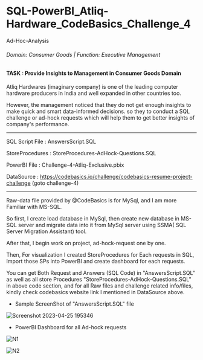 # SQL-PowerBI_Atliq-Hardware_CodeBasics_Challenge_4 


Ad-Hoc-Analysis

<h6>Domain: Consumer Goods | Function: Executive Management</h6>

<h4>TASK : Provide Insights to Management in Consumer Goods Domain</h4>

Atliq Hardwares (imaginary company) is one of the leading computer hardware producers in India and well expanded in other countries too.

However, the management noticed that they do not get enough insights to make quick and smart data-informed decisions. 
so they to conduct a SQL challenge or ad-hock requests which will help them to get better insights of company's performance.


------------------------------------------------------------------------------------------------------------------------------------------------------------


SQL Script File : AnswersScript.SQL

StoreProcedures : StoreProcedures-AdHock-Questions.SQL

PowerBI File : Challenge-4-Atliq-Exclusive.pbix

DataSource : https://codebasics.io/challenge/codebasics-resume-project-challenge  (goto challenge-4) 

------------------------------------------------------------------------------------------------------------------------------------------------------------

Raw-data file provided by @CodeBasics is for MySql, and I am more Familiar with MS-SQL.

So first, I create load database in MySql, then create new database in MS-SQL server and migrate data into it from MySql server using SSMA( SQL Server Migration Assistant) tool.

After that, I begin work on project, ad-hock-request one by one.

Then, For visualization I created StoreProcedures for Each requests in SQL, Import those SPs into PowerBI and create dashboard for each requests.

You can get Both Request and Answers (SQL Code) in "AnswersScript.SQL" as well as all store Procedures "StoreProcedures-AdHock-Questions.SQL" in above code section, 
and for all Raw files and challenge related info/files, kindly check codebasics website link I mentioned in DataSource above.

 - Sample ScreenShot of "AnswersScript.SQL" file

![Screenshot 2023-04-25 195346](https://user-images.githubusercontent.com/19344819/234307938-7a37c8d0-7502-4bd8-9fc8-f88711f41f5a.png)



 - PowerBI Dashboard for all Ad-hock requests 


![N1](https://user-images.githubusercontent.com/19344819/235077877-4973e93d-6f48-48bb-8023-ce21c71d300e.PNG)

![N2](https://user-images.githubusercontent.com/19344819/235077919-5f006767-1e98-4d53-a3c5-fb9135e2b1d7.PNG)
 
